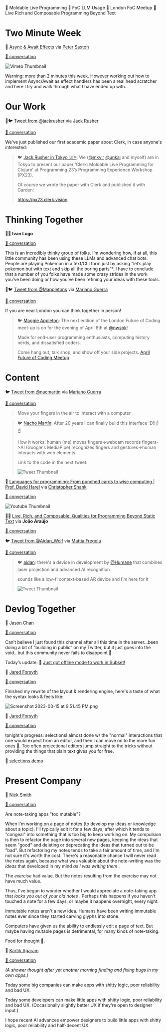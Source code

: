 <!--
.. title: Future of Coding Weekly 2023/03 Week 3
.. slug: future-of-coding-weekly-202303-week-3
.. date: 2023-03-19 23:07:49 UTC+01:00
.. tags: 
.. category: 
.. link: 
.. description: 
.. type: text
-->

🌱 Moldable Live Programming 🤖 FoC LLM Usage 📢  London FoC Meetup 📄 Live Rich and Composable Programming Beyond Text

# Two Minute Week

🎥 [Async & Await Effects](https://vimeo.com/807640104) via [Peter Saxton](https://twitter.com/CrowdHailer)

[🧵 conversation](https://marianoguerra.github.io/future-of-coding-weekly/history/weekly/2023/03/W3/two-minute-week.html#2023-03-13T19:05:50.713Z)

![Vimeo Thumbnail](https://i.vimeocdn.com/video/1631268168-6272c072ec2ca484ff32edeebf0698e7115de969f1c22b2708db8bfc3d7dda59-d_295x166)

Warning: more than 2 minutes this week. However working out how to implement Async/Await as effect handlers has been a real head scratcher and here I try and walk through what I have ended up with. 

# Our Work

🌱🐦 [Tweet from @jackrusher](https://twitter.com/jackrusher/status/1635434839968194561?s=20) via [Jack Rusher](https://twitter.com/jackrusher)

[🧵 conversation](https://marianoguerra.github.io/future-of-coding-weekly/history/weekly/2023/03/W3/share-your-work.html#2023-03-14T08:00:22.887Z)

We've just published our first academic paper about Clerk, in case anyone's interested:

> 🐦 [Jack Rusher in Tokyo 🇯🇵](https://twitter.com/@jackrusher): We ([@mkvlr](https://twitter.com/mkvlr) [@unkai](https://twitter.com/unkai) and myself) are in Tokyo to present our paper ‘Clerk: Moldable Live Programming for Clojure’ at Programming 23’s Programming Experience Workshop (PX23).
> 
> Of course we wrote the paper with Clerk and published it with Garden:
> 
> https://px23.clerk.vision

# Thinking Together

🤖💬 **Ivan Lugo**

[🧵 conversation](https://marianoguerra.github.io/future-of-coding-weekly/history/weekly/2023/03/W3/thinking-together.html#2023-03-16T14:05:25.942Z)

This is an incredibly thinky group of folks. I’m wondering how, if at all, this little community has been using these LLMs and advanced chat bots. People are playing Pokemon in a text/CLI form just by asking “let’s play pokemon but with text and skip all the boring parts”*. I have to conclude that a number of you folks have made some crazy strides in the work you’ve been doing or how you’ve been refining your ideas with these tools.

📢🐦 [Tweet from @Mappletons](https://twitter.com/Mappletons/status/1637042911228440580) via [Mariano Guerra](https://twitter.com/warianoguerra)

[🧵 conversation](https://marianoguerra.github.io/future-of-coding-weekly/history/weekly/2023/03/W3/thinking-together.html#2023-03-18T12:11:28.365Z)

If you are near London you can think together in person!


> 🐦 [Maggie Appleton](https://twitter.com/@Mappletons): The next edition of the London Future of Coding meet-up is on for the evening of April 8th at [@nwspk](https://twitter.com/nwspk)!
> 
> Made for end-user programming enthusiasts, computing history nerds, and dissatisfied coders.
> 
> Come hang out, talk shop, and show off your side projects.
> [April Future of Coding Meetup](https://lu.ma/agskn4zn)

# Content

🐦 [Tweet from @nacmartin](https://twitter.com/nacmartin/status/1635224813894782976) via [Mariano Guerra](https://twitter.com/warianoguerra)

[🧵 conversation](https://marianoguerra.github.io/future-of-coding-weekly/history/weekly/2023/03/W3/linking-together.html#2023-03-14T10:45:45.299Z)


> Move your fingers in the air to interact with a computer


> 🐦 [Nacho Martín](https://twitter.com/@nacmartin): After 20 years I can finally build this interface :D!!☝☝
> 
> How it works: human (me) moves fingers-&gt;webcam records fingers-&gt;AI (Google's MediaPipe) recognizes fingers and gestures-&gt;human interacts with web elements.
> 
> Link to the code in the next tweet:
> 
> ![Tweet Thumbnail](https://pbs.twimg.com/ext_tw_video_thumb/1635223795437821954/pu/img/4_fE2dusA5mxTABJ.jpg)


🎥 [Languages for programming: From punched cards to wise computing | Prof. David Harel](https://m.youtube.com/watch?v=-FxYcpvBfwk) via [Christopher Shank](https://mobile.twitter.com/chrisshank23)

[🧵 conversation](https://marianoguerra.github.io/future-of-coding-weekly/history/weekly/2023/03/W3/linking-together.html#2023-03-14T22:41:51.933Z)

![Youtube Thumbnail](https://img.youtube.com/vi/-FxYcpvBfwk/hqdefault.jpg)


📄📝 [Live, Rich, and Composable: Qualities for Programming Beyond Static Text](https://arxiv.org/abs/2303.06777) via **João Araújo**

[🧵 conversation](https://marianoguerra.github.io/future-of-coding-weekly/history/weekly/2023/03/W3/linking-together.html#2023-03-16T16:08:00.207Z)

🐦 [Tweet from @Aidan_Wolf](https://twitter.com/Aidan_Wolf/status/1633681775506366464) via [Mattia Fregola](https://twitter.com/MattiaFregola)

[🧵 conversation](https://marianoguerra.github.io/future-of-coding-weekly/history/weekly/2023/03/W3/linking-together.html#2023-03-17T00:37:06.980Z)

> 🐦 [aidan](https://twitter.com/@Aidan_Wolf): there's a device in development by [@Humane](https://twitter.com/Humane) that combines laser projection and advanced AI recognition
> 
> sounds like a low-fi context-based AR device and I'm here for it
> 
> ![Tweet Thumbnail](https://pbs.twimg.com/ext_tw_video_thumb/1629518250055815169/pu/img/bA12BzwDVgNQEFUo.jpg)


# Devlog Together

💬 [Jason Chan](https://twitter.com/thejasonchan)

[🧵 conversation](https://marianoguerra.github.io/future-of-coding-weekly/history/weekly/2023/03/W3/devlog-together.html#2023-03-14T23:43:46.235Z)

Can’t believe I just found this channel after all this time in the server…been doing a bit of “building in public” on my Twitter, but it just goes into the void…but this community never fails to disappoint 🙂



Today’s update: 🎥 [Just got offline mode to work in Subset!](http://history.futureofcoding.org/history/msg_files/F04/F04TJLE99AT.mp4)

💬 [Jared Forsyth](https://jaredforsyth.com/)

[🧵 conversation](https://marianoguerra.github.io/future-of-coding-weekly/history/weekly/2023/03/W3/devlog-together.html#2023-03-16T03:01:12.096Z)

Finished my rewrite of the layout & rendering engine, here's a taste of what the syntax looks & feels like:

![Screenshot 2023-03-15 at 9.51.45 PM.png](http://history.futureofcoding.org/history/msg_files/F04/F04TSD0H2JK.png)



💬 [Jared Forsyth](https://jaredforsyth.com/)

[🧵 conversation](https://marianoguerra.github.io/future-of-coding-weekly/history/weekly/2023/03/W3/devlog-together.html#2023-03-18T03:33:22.296Z)

tonight's progress: selections! almost done w/ the "normal" interactions that one would expect from an editor, and then I can move on to the more fun ones 🎉. Too often projectional editors jump straight to the tricks without providing the things that plain text gives you for free.

🎥 [selections demo](http://history.futureofcoding.org/history/msg_files/F04/F04UNGDH9PE.mp4)

# Present Company

💬 [Nick Smith](https://twitter.com/NickSmit_)

[🧵 conversation](https://marianoguerra.github.io/future-of-coding-weekly/history/weekly/2023/03/W3/present-company.html#2023-03-14T02:38:58.205Z)

Are note-taking apps "too mutable"?



When I'm working on a page of notes (to develop my ideas or knowledge about a topic), I'll typically edit it for a few days, after which it tends to "congeal" into something that is too big to keep working on. My compulsion is then to refactor the page into several new pages, keeping the ideas that seem "good" and deleting or deprecating the ideas that turned out to be "bad". But refactoring my notes tends to take a fair amount of time, and I'm not sure it's worth the cost. There's a reasonable chance I will never read the notes again, because what was valuable about the note-writing was the  _ideas_  that developed in my mind  _as I was writing them_ .



The  _exercise_  had value. But the notes resulting from the exercise may not have much value.



Thus, I've begun to wonder whether I would appreciate a note-taking app that *locks you out of your old notes* . Perhaps this happens if you haven't touched a note for a few days, or maybe it happens overnight, every night.



Immutable notes aren't a new idea. Humans have been writing immutable notes ever since they started carving glyphs into stone.



Computers have given us the ability to endlessly edit a page of text. But maybe having mutable pages is detrimental, for many kinds of note-taking.



Food for thought 🤔.

💬 [Kartik Agaram](https://github.com/akkartik/mu)

[🧵 conversation](https://marianoguerra.github.io/future-of-coding-weekly/history/weekly/2023/03/W3/present-company.html#2023-03-17T16:59:29.039Z)

 _(A shower thought after yet another morning finding and fixing bugs in my own apps.)_ 



Today some big companies can make apps with shitty logic, poor reliability and bad UX.



Today some developers can make little apps with shitty logic, poor reliability and bad UX. (Occasionally slightly better UX if they're open to designer input.)



I hope recent AI advances empower designers to build little apps with shitty logic, poor reliability and half-decent UX.


